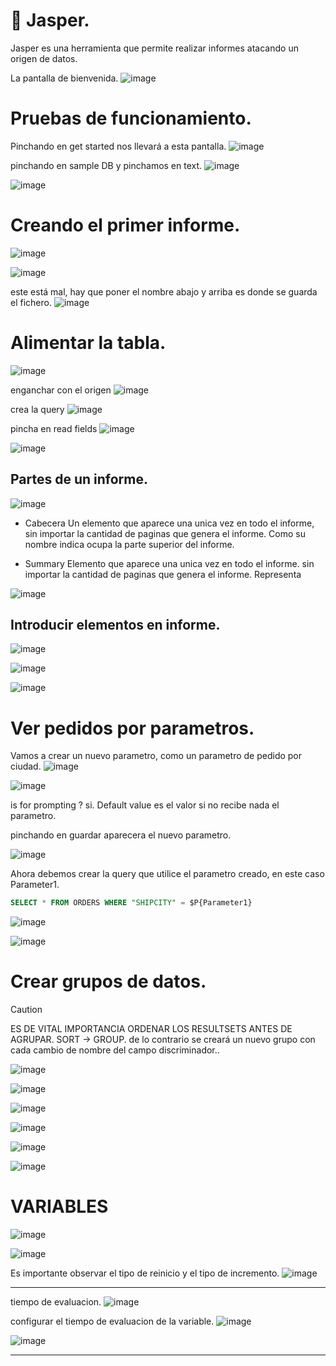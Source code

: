 # 📌 Jasper.
Jasper es una herramienta que permite realizar informes atacando un origen de datos. 


La pantalla de bienvenida.
![image](https://github.com/user-attachments/assets/679bf7b1-fbf3-4dc7-82e0-0f035c1581b2)

# Pruebas de funcionamiento.
Pinchando en get started nos llevará a esta pantalla.
![image](https://github.com/user-attachments/assets/85544fff-6540-4f04-9ea6-2cd4f7940351)

pinchando en sample DB y pinchamos en text.
![image](https://github.com/user-attachments/assets/44e1fefa-6051-471a-acc7-085e66e484a0)

![image](https://github.com/user-attachments/assets/75a695bc-23e1-4b8a-bb10-226bf57b698c)

#  Creando el primer informe.
![image](https://github.com/user-attachments/assets/7ce4f726-c2ed-4fc5-bf0b-9dae96595969)

![image](https://github.com/user-attachments/assets/f71ed214-f111-49aa-a356-cb5a0fbfb656)

este está mal, hay que poner el nombre abajo y arriba es donde se guarda el fichero.
![image](https://github.com/user-attachments/assets/0dff713a-7e79-4750-9087-fe2b892e76a8)


# Alimentar la tabla.
![image](https://github.com/user-attachments/assets/9acb88e0-43ac-43d0-bb1f-b1801e040ad5)

enganchar con el origen
![image](https://github.com/user-attachments/assets/30c80ce2-0dd5-4af9-98a5-edaa0c921c85)

crea la query
![image](https://github.com/user-attachments/assets/81651fa9-149e-4b18-926c-109e4a384b8d)

pincha en read fields
![image](https://github.com/user-attachments/assets/d665a01d-6098-4ee1-a3c7-7ad606e866dd)

![image](https://github.com/user-attachments/assets/9ff118d2-1846-4d20-8637-321548a5958f)



## Partes de un informe.
![image](https://github.com/user-attachments/assets/6c77b54f-c7d0-4d3f-8a5c-5240708f567b)

- Cabecera
Un elemento que aparece una unica vez en todo el informe, sin importar la cantidad de paginas que genera el informe.
Como su nombre indica ocupa la parte superior del informe.

- Summary
Elemento que aparece una unica vez en todo el informe. sin importar la cantidad de paginas que genera el informe.
Representa 



![image](https://github.com/user-attachments/assets/71a5816e-fbed-484d-849f-dd78a6dec2b3)



## Introducir elementos en informe.

![image](https://github.com/user-attachments/assets/d7585517-08e9-4111-a125-e95ddacc50e7)

![image](https://github.com/user-attachments/assets/39222eff-e100-4d6f-9dd8-8846e971258b)

![image](https://github.com/user-attachments/assets/76c6d727-8371-4908-9fdd-ed89b569804c)


# Ver pedidos por parametros.
Vamos a crear un nuevo parametro, como un parametro de pedido por ciudad.
![image](https://github.com/user-attachments/assets/b37b2665-af13-4113-8435-07631e8aa673)

![image](https://github.com/user-attachments/assets/a4e2a17f-c2db-4131-949f-9d2c0fe8d821)

is for prompting ?
si.
Default value es el valor si no recibe nada el parametro.

pinchando en guardar aparecera el nuevo parametro.

![image](https://github.com/user-attachments/assets/3bf3411c-fabe-4e2a-9feb-2c1a89c7c092)

Ahora debemos crear la query que utilice el parametro creado, en este caso Parameter1.
```sql
SELECT * FROM ORDERS WHERE "SHIPCITY" = $P{Parameter1}
```
![image](https://github.com/user-attachments/assets/11480495-ed96-445c-8595-162026984cbe)

![image](https://github.com/user-attachments/assets/79362222-fb83-4fe9-85e2-b8e43334d9d7)

# Crear grupos de datos.
>[!CAUTION]
>ES DE VITAL IMPORTANCIA ORDENAR LOS RESULTSETS ANTES DE AGRUPAR. SORT -> GROUP. de lo contrario se creará un nuevo grupo con cada cambio de nombre del campo discriminador..

![image](https://github.com/user-attachments/assets/4964ccd2-504e-4b38-845f-d241641bee4c)

![image](https://github.com/user-attachments/assets/f0e4612b-c2cf-4f2b-9b94-3569d11e19d1)

![image](https://github.com/user-attachments/assets/78e0f31b-15ed-4d6d-9ad7-9add213b0561)

![image](https://github.com/user-attachments/assets/43f1cbc6-263c-446e-9801-e7c3967fd721)

![image](https://github.com/user-attachments/assets/b2c3f791-d1dd-455a-a0e9-770673bfed85)

![image](https://github.com/user-attachments/assets/7dd5b31b-c036-4263-be17-e40eb07f7f6a)


# VARIABLES

![image](https://github.com/user-attachments/assets/b2723ec0-4c5c-4970-97ee-cf0c31b5646e)

![image](https://github.com/user-attachments/assets/6eb56692-8107-4905-a439-9449dd4b3167)

Es importante observar el tipo de reinicio y el tipo de incremento.
![image](https://github.com/user-attachments/assets/25c698d8-6c39-4430-b2eb-15a08e744cc9)
   
---
   
tiempo de evaluacion.
![image](https://github.com/user-attachments/assets/cc9b9173-b23f-4c0f-8ed2-4347557960a8)

configurar el tiempo de evaluacion de la variable.
![image](https://github.com/user-attachments/assets/93a4c456-3f0f-4a84-9d2c-17eaa19293de)

![image](https://github.com/user-attachments/assets/55c71407-b9a4-456c-bf22-48c6f2da6b0c)

---
   
